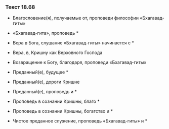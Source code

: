 ### Текст 18.68

- Благословение(я), получаемые от, проповеди философии «Бхагавад-гиты»

- «Бхагавад-гита», проповедь *

- Вера в Бога, слушание «Бхагавад-гиты» начинается с *

- Вера, в, Кришну как Верховного Господа

- Возвращение к Богу, благодаря, проповеди «Бхагавад-гиты»

- Преданный(е), будущее *

- Преданный(е), дороги Кришне

- Преданный(е), проповедь и *

- Проповедь в сознании Кришны, благо *

- Проповедь в сознании Кришны, богатство и *

- Чистое преданное служение, проповедь «Бхагавад-гиты» и *
	
